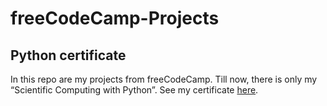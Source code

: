 # freeCodeCamp-Projects

## Python certificate

In this repo are my projects from freeCodeCamp.
Till now, there is only my “Scientific Computing with Python”.
See my certificate [here](https://www.freecodecamp.org/certification/tom-soerr/scientific-computing-with-python-v7).
